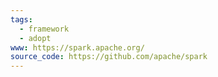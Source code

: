 ```yaml
---
tags:
  - framework
  - adopt
www: https://spark.apache.org/
source_code: https://github.com/apache/spark
---
```

